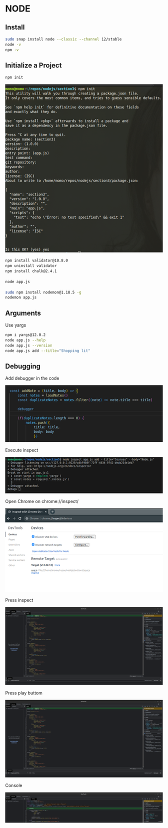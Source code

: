 # NODE

## Install 

```bash
sudo snap install node --classic --channel 12/stable
node -v
npm -v
```

## Initialize a Project

```bash
npm init
```

![Initialize a Project](./img/1.png)

```bash
npm install validator@10.8.0
npm uninstall validator
npm install chalk@2.4.1

node app.js

sudo npm install nodemon@1.18.5 -g
nodemon app.js
```

## Arguments

Use yargs

```bash
npm i yargs@12.0.2
node app.js --help
node app.js --version
node app.js add --title="Shopping lit"
```

## Debugging

Add debugger in the code

![Debugging](./img/2.png)

Execute inspect

![Debugging](./img/3.png)

Open Chrome on chrome://inspect/

![Debugging](./img/4.png)

Press inspect

![Debugging](./img/5.png)

Press play buttom

![Debugging](./img/5.png)

Console

![Debugging](./img/6.png)